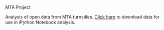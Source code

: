 MTA Project

Analysis of open data from MTA turnstiles.
<a href="http://web.mta.info/developers/turnstile.html" target="_blank">Click here</a> to download data for use in iPython Notebook analysis.